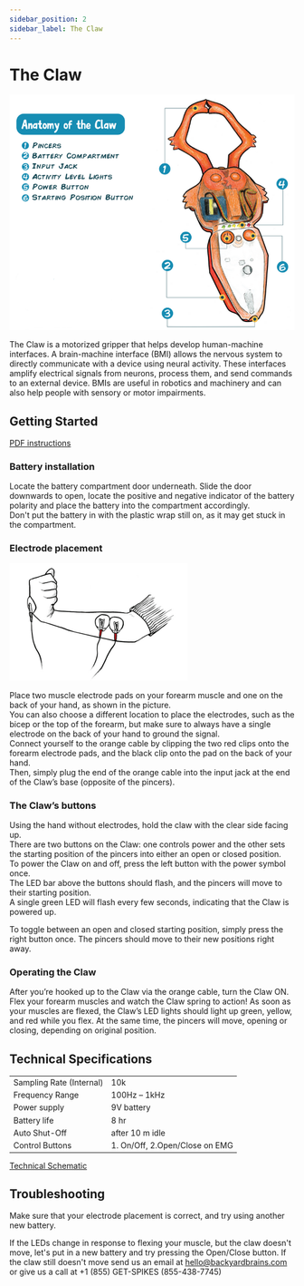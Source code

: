 ```yaml
---
sidebar_position: 2
sidebar_label: The Claw
---
```


# The Claw #

![image of claw](./claw_action.png)

The Claw is a motorized gripper that helps develop human-machine interfaces. A brain-machine interface (BMI) allows the nervous system to directly communicate with a device using neural activity. These interfaces amplify electrical signals from neurons, process them, and send commands to an external device. BMIs are useful in robotics and machinery and can also help people with sensory or motor impairments.

## Getting Started ##

[PDF instructions](./Claw_Insert.pdf)

### Battery installation ###

Locate the battery compartment door underneath. Slide the door downwards to open, locate the positive and negative indicator of the battery polarity and place the battery into the compartment accordingly.  
Don't put the battery in with the plastic wrap still on, as it may get stuck in the compartment.

### Electrode placement ###

![electrode placement](./electrode_placement.png)

Place two muscle electrode pads on your forearm muscle and one on the back of your hand, as shown in the picture.  
You can also choose a different location to place the electrodes, such as the bicep or the top of the forearm, but make sure to always have a single electrode on the back of your hand to ground the signal.  
Connect yourself to the orange cable by clipping the two red clips onto the forearm electrode pads, and the black clip onto the pad on the back of your hand.  
Then, simply plug the end of the orange cable into the input jack at the end of the Claw’s base (opposite of the pincers).

### The Claw’s buttons ###

Using the hand without electrodes, hold the claw with the clear side facing up.  
There are two buttons on the Claw: one controls power and the other sets the starting position of the pincers into either an open or closed position.  
To power the Claw on and off, press the left button with the power symbol once.  
The LED bar above the buttons should flash, and the pincers will move to their starting position.  
A single green LED will flash every few seconds, indicating that the Claw is powered up.   

To toggle between an open and closed starting position, simply press the right button once.
The pincers should move to their new positions right away.

### Operating the Claw ###

After you’re hooked up to the Claw via the orange cable, turn the Claw ON.  
Flex your forearm muscles and watch the Claw spring to action! As soon as your muscles are flexed, the Claw’s LED lights should light up green, yellow, and red while you flex.
At the same time, the pincers will move, opening or closing, depending on original position.

## Technical Specifications ##

|||
|---|---|
|Sampling Rate (Internal) |	10k|
|Frequency Range |	100Hz – 1kHz|
|Power supply |	9V battery|
|Battery life |	8 hr|
|Auto Shut-Off |	after 10 m idle|
|Control Buttons |1. On/Off, 2.Open/Close on EMG|

[Technical Schematic](https://backyardbrains.com/products/files/theClawV1.pdf)


## Troubleshooting ##

Make sure that your electrode placement is correct, and try using another new battery.

If the LEDs change in response to flexing your muscle, but the claw doesn't move, let's put in a new battery and try pressing the Open/Close button. 
If the claw still doesn't move send us an email at hello@backyardbrains.com or give us a call at  +1 (855) GET-SPIKES (855-438-7745) 